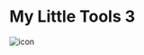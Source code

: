 # My Little Tools 3

<img src="My%20Little%20Tools%203/images/Control%20Panel.ico" title="icon" alt="icon" />
